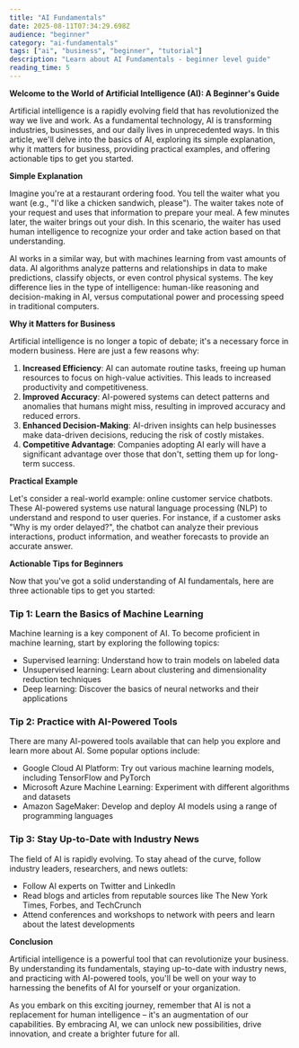 ```yaml
---
title: "AI Fundamentals"
date: 2025-08-11T07:34:29.698Z
audience: "beginner"
category: "ai-fundamentals"
tags: ["ai", "business", "beginner", "tutorial"]
description: "Learn about AI Fundamentals - beginner level guide"
reading_time: 5
---
```


**Welcome to the World of Artificial Intelligence (AI): A Beginner's Guide**

Artificial intelligence is a rapidly evolving field that has revolutionized the way we live and work. As a fundamental technology, AI is transforming industries, businesses, and our daily lives in unprecedented ways. In this article, we'll delve into the basics of AI, exploring its simple explanation, why it matters for business, providing practical examples, and offering actionable tips to get you started.

**Simple Explanation**

Imagine you're at a restaurant ordering food. You tell the waiter what you want (e.g., "I'd like a chicken sandwich, please"). The waiter takes note of your request and uses that information to prepare your meal. A few minutes later, the waiter brings out your dish. In this scenario, the waiter has used human intelligence to recognize your order and take action based on that understanding.

AI works in a similar way, but with machines learning from vast amounts of data. AI algorithms analyze patterns and relationships in data to make predictions, classify objects, or even control physical systems. The key difference lies in the type of intelligence: human-like reasoning and decision-making in AI, versus computational power and processing speed in traditional computers.

**Why it Matters for Business**

Artificial intelligence is no longer a topic of debate; it's a necessary force in modern business. Here are just a few reasons why:

1. **Increased Efficiency**: AI can automate routine tasks, freeing up human resources to focus on high-value activities. This leads to increased productivity and competitiveness.
2. **Improved Accuracy**: AI-powered systems can detect patterns and anomalies that humans might miss, resulting in improved accuracy and reduced errors.
3. **Enhanced Decision-Making**: AI-driven insights can help businesses make data-driven decisions, reducing the risk of costly mistakes.
4. **Competitive Advantage**: Companies adopting AI early will have a significant advantage over those that don't, setting them up for long-term success.

**Practical Example**

Let's consider a real-world example: online customer service chatbots. These AI-powered systems use natural language processing (NLP) to understand and respond to user queries. For instance, if a customer asks "Why is my order delayed?", the chatbot can analyze their previous interactions, product information, and weather forecasts to provide an accurate answer.

**Actionable Tips for Beginners**

Now that you've got a solid understanding of AI fundamentals, here are three actionable tips to get you started:

### Tip 1: **Learn the Basics of Machine Learning**

Machine learning is a key component of AI. To become proficient in machine learning, start by exploring the following topics:

* Supervised learning: Understand how to train models on labeled data
* Unsupervised learning: Learn about clustering and dimensionality reduction techniques
* Deep learning: Discover the basics of neural networks and their applications

### Tip 2: **Practice with AI-Powered Tools**

There are many AI-powered tools available that can help you explore and learn more about AI. Some popular options include:

* Google Cloud AI Platform: Try out various machine learning models, including TensorFlow and PyTorch
* Microsoft Azure Machine Learning: Experiment with different algorithms and datasets
* Amazon SageMaker: Develop and deploy AI models using a range of programming languages

### Tip 3: **Stay Up-to-Date with Industry News**

The field of AI is rapidly evolving. To stay ahead of the curve, follow industry leaders, researchers, and news outlets:

* Follow AI experts on Twitter and LinkedIn
* Read blogs and articles from reputable sources like The New York Times, Forbes, and TechCrunch
* Attend conferences and workshops to network with peers and learn about the latest developments

**Conclusion**

Artificial intelligence is a powerful tool that can revolutionize your business. By understanding its fundamentals, staying up-to-date with industry news, and practicing with AI-powered tools, you'll be well on your way to harnessing the benefits of AI for yourself or your organization.

As you embark on this exciting journey, remember that AI is not a replacement for human intelligence – it's an augmentation of our capabilities. By embracing AI, we can unlock new possibilities, drive innovation, and create a brighter future for all.
